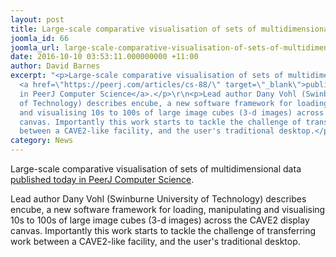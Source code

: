 ```yaml
---
layout: post
title: Large-scale comparative visualisation of sets of multidimensional data
joomla_id: 66
joomla_url: large-scale-comparative-visualisation-of-sets-of-multidimensional-data
date: 2016-10-10 03:53:11.000000000 +11:00
author: David Barnes
excerpt: "<p>Large-scale comparative visualisation of sets of multidimensional data
  <a href=\"https://peerj.com/articles/cs-88/\" target=\"_blank\">published today
  in PeerJ Computer Science</a>.</p>\r\n<p>Lead author Dany Vohl (Swinburne University
  of Technology) describes encube, a new software framework for loading, manipulating
  and visualising 10s to 100s of large image cubes (3-d images) across the CAVE2 display
  canvas. Importantly this work starts to tackle the challenge of transferring work
  between a CAVE2-like facility, and the user's traditional desktop.</p>"
category: News
---
```

<p>Large-scale comparative visualisation of sets of multidimensional data <a href="https://peerj.com/articles/cs-88/" target="_blank">published today in PeerJ Computer Science</a>.</p>
<p>Lead author Dany Vohl (Swinburne University of Technology) describes encube, a new software framework for loading, manipulating and visualising 10s to 100s of large image cubes (3-d images) across the CAVE2 display canvas. Importantly this work starts to tackle the challenge of transferring work between a CAVE2-like facility, and the user's traditional desktop.</p>
